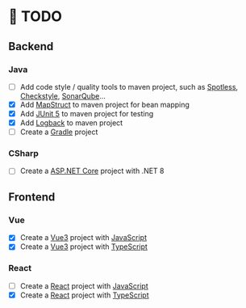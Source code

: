 # 📑 TODO

## Backend

### Java

- [ ] Add code style / quality tools to maven project, such as [Spotless](https://github.com/diffplug/spotless), [Checkstyle](https://github.com/checkstyle/checkstyle), [SonarQube](https://github.com/SonarSource/sonarqube)...
- [x] Add [MapStruct](https://mapstruct.org/) to maven project for bean mapping
- [x] Add [JUnit 5](https://junit.org/junit5/) to maven project for testing
- [x] Add [Logback](https://logback.qos.ch/) to maven project
- [ ] Create a [Gradle](https://gradle.org/) project

### CSharp

- [ ] Create a [ASP.NET Core](https://dotnet.microsoft.com/en-us/apps/aspnet) project with .NET 8

## Frontend

### Vue

- [x] Create a [Vue3](https://vuejs.org/) project with [JavaScript](https://developer.mozilla.org/en-US/docs/Web/JavaScript)
- [x] Create a [Vue3](https://vuejs.org/) project with [TypeScript](https://www.typescriptlang.org/)

### React

- [ ] Create a [React](https://react.dev/) project with [JavaScript](https://developer.mozilla.org/en-US/docs/Web/JavaScript)
- [x] Create a [React](https://react.dev/) project with [TypeScript](https://www.typescriptlang.org/)
